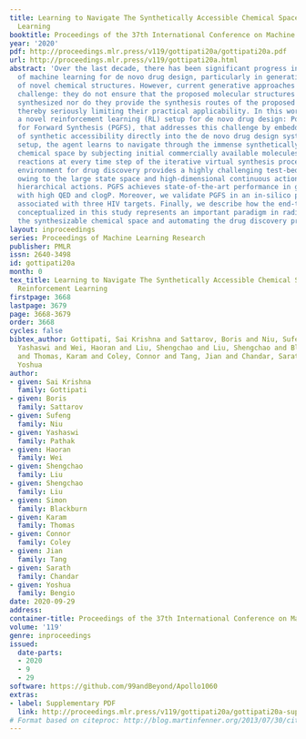 ```yaml
---
title: Learning to Navigate The Synthetically Accessible Chemical Space Using Reinforcement
  Learning
booktitle: Proceedings of the 37th International Conference on Machine Learning
year: '2020'
pdf: http://proceedings.mlr.press/v119/gottipati20a/gottipati20a.pdf
url: http://proceedings.mlr.press/v119/gottipati20a.html
abstract: 'Over the last decade, there has been significant progress in the field
  of machine learning for de novo drug design, particularly in generative modeling
  of novel chemical structures. However, current generative approaches exhibit a significant
  challenge: they do not ensure that the proposed molecular structures can be feasibly
  synthesized nor do they provide the synthesis routes of the proposed small molecules,
  thereby seriously limiting their practical applicability. In this work, we propose
  a novel reinforcement learning (RL) setup for de novo drug design: Policy Gradient
  for Forward Synthesis (PGFS), that addresses this challenge by embedding the concept
  of synthetic accessibility directly into the de novo drug design system. In this
  setup, the agent learns to navigate through the immense synthetically accessible
  chemical space by subjecting initial commercially available molecules to valid chemical
  reactions at every time step of the iterative virtual synthesis process. The proposed
  environment for drug discovery provides a highly challenging test-bed for RL algorithms
  owing to the large state space and high-dimensional continuous action space with
  hierarchical actions. PGFS achieves state-of-the-art performance in generating structures
  with high QED and clogP. Moreover, we validate PGFS in an in-silico proof-of-concept
  associated with three HIV targets. Finally, we describe how the end-to-end training
  conceptualized in this study represents an important paradigm in radically expanding
  the synthesizable chemical space and automating the drug discovery process.'
layout: inproceedings
series: Proceedings of Machine Learning Research
publisher: PMLR
issn: 2640-3498
id: gottipati20a
month: 0
tex_title: Learning to Navigate The Synthetically Accessible Chemical Space Using
  Reinforcement Learning
firstpage: 3668
lastpage: 3679
page: 3668-3679
order: 3668
cycles: false
bibtex_author: Gottipati, Sai Krishna and Sattarov, Boris and Niu, Sufeng and Pathak,
  Yashaswi and Wei, Haoran and Liu, Shengchao and Liu, Shengchao and Blackburn, Simon
  and Thomas, Karam and Coley, Connor and Tang, Jian and Chandar, Sarath and Bengio,
  Yoshua
author:
- given: Sai Krishna
  family: Gottipati
- given: Boris
  family: Sattarov
- given: Sufeng
  family: Niu
- given: Yashaswi
  family: Pathak
- given: Haoran
  family: Wei
- given: Shengchao
  family: Liu
- given: Shengchao
  family: Liu
- given: Simon
  family: Blackburn
- given: Karam
  family: Thomas
- given: Connor
  family: Coley
- given: Jian
  family: Tang
- given: Sarath
  family: Chandar
- given: Yoshua
  family: Bengio
date: 2020-09-29
address: 
container-title: Proceedings of the 37th International Conference on Machine Learning
volume: '119'
genre: inproceedings
issued:
  date-parts:
  - 2020
  - 9
  - 29
software: https://github.com/99andBeyond/Apollo1060
extras:
- label: Supplementary PDF
  link: http://proceedings.mlr.press/v119/gottipati20a/gottipati20a-supp.pdf
# Format based on citeproc: http://blog.martinfenner.org/2013/07/30/citeproc-yaml-for-bibliographies/
---
```

